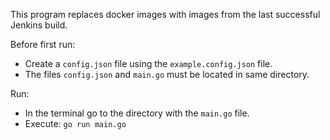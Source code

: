 This program replaces docker images with images from the last successful Jenkins build.

Before first run:
- Create a `config.json` file using the `example.config.json` file.
- The files `config.json` and `main.go` must be located in same directory.

Run:
- In the terminal go to the directory with the `main.go` file.
- Execute: `go run main.go`